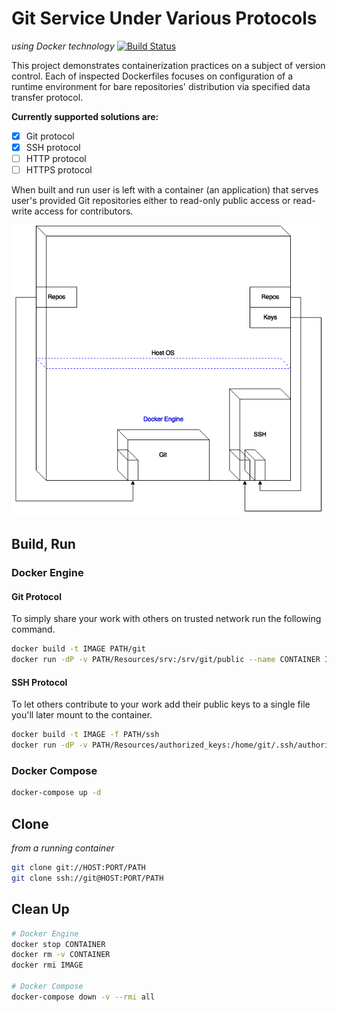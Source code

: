 # Git Service Under Various Protocols
_using Docker technology_
[![Build Status](https://travis-ci.org/felicio/Git.svg?branch=master)](https://travis-ci.org/felicio/Git)

This project demonstrates containerization practices on a subject of version control. Each of inspected Dockerfiles focuses on configuration of a runtime environment for bare repositories' distribution via specified data transfer protocol.

__Currently supported solutions are:__
- [x] Git protocol
- [x] SSH protocol
- [ ] HTTP protocol
- [ ] HTTPS protocol

When built and run user is left with a container (an application) that serves user's provided Git repositories either to read-only public access or read-write access for contributors.

![Alt text](Resources/git.png)

## Build, Run
### Docker Engine
#### Git Protocol

To simply share your work with others on trusted network run the following command.
```bash
docker build -t IMAGE PATH/git
docker run -dP -v PATH/Resources/srv:/srv/git/public --name CONTAINER IMAGE
```

#### SSH Protocol

To let others contribute to your work add their public keys to a single file you'll later mount to the container.
```bash
docker build -t IMAGE -f PATH/ssh
docker run -dP -v PATH/Resources/authorized_keys:/home/git/.ssh/authorized_keys -v PATH/Resources/srv:/srv/git/private --name CONTAINER IMAGE
```

### Docker Compose

```bash
docker-compose up -d
```

## Clone
_from a running container_

```bash
git clone git://HOST:PORT/PATH
git clone ssh://git@HOST:PORT/PATH
```

## Clean Up
```bash
# Docker Engine
docker stop CONTAINER
docker rm -v CONTAINER
docker rmi IMAGE

# Docker Compose
docker-compose down -v --rmi all
```
